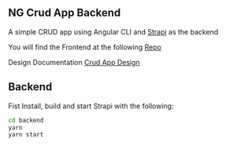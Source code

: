 ## NG Crud App Backend

A simple CRUD app using Angular CLI and [Strapi](https://strapi.io/ ) as the backend

You will find the Frontend at the following [Repo](https://github.com/JavaVista/NG-Crud-App-Frontend)

Design Documentation [Crud App Design](CrudAppDesign.docx)

## Backend

Fist Install, build and start Strapi with the following:

```bash
cd backend
yarn
yarn start
```